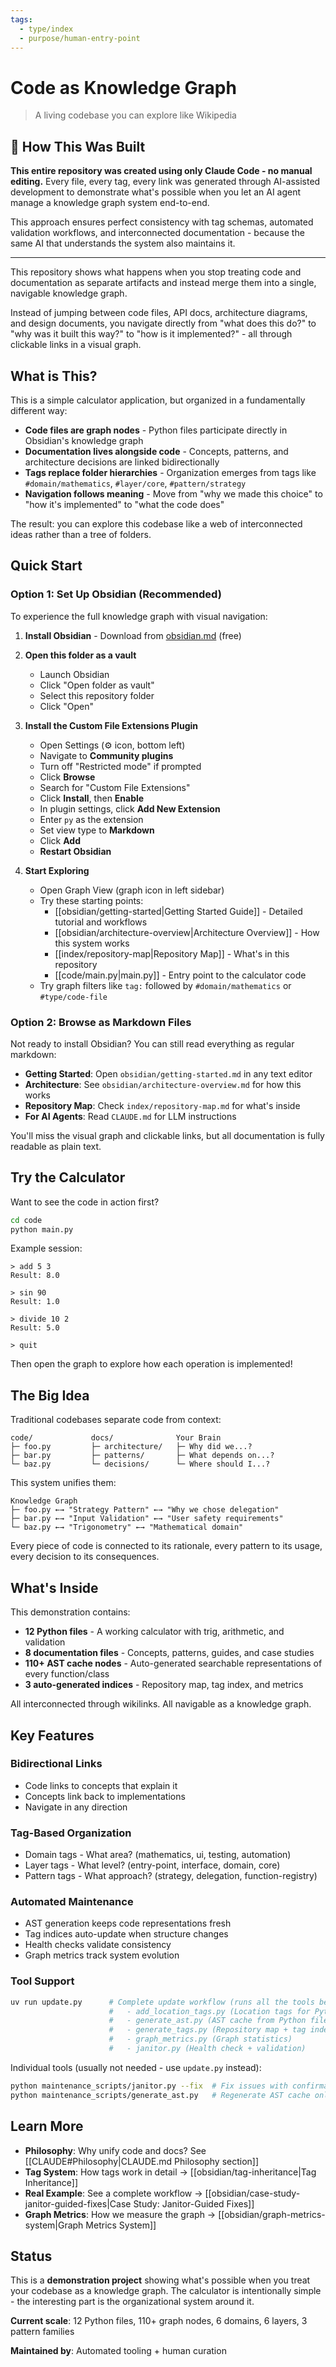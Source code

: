 ```yaml
---
tags:
  - type/index
  - purpose/human-entry-point
---
```


# Code as Knowledge Graph

> A living codebase you can explore like Wikipedia

## 🤖 How This Was Built

**This entire repository was created using only Claude Code - no manual editing.** Every file, every tag, every link was generated through AI-assisted development to demonstrate what's possible when you let an AI agent manage a knowledge graph system end-to-end.

This approach ensures perfect consistency with tag schemas, automated validation workflows, and interconnected documentation - because the same AI that understands the system also maintains it.

---

This repository shows what happens when you stop treating code and documentation as separate artifacts and instead merge them into a single, navigable knowledge graph.

Instead of jumping between code files, API docs, architecture diagrams, and design documents, you navigate directly from "what does this do?" to "why was it built this way?" to "how is it implemented?" - all through clickable links in a visual graph.

## What is This?

This is a simple calculator application, but organized in a fundamentally different way:

- **Code files are graph nodes** - Python files participate directly in Obsidian's knowledge graph
- **Documentation lives alongside code** - Concepts, patterns, and architecture decisions are linked bidirectionally
- **Tags replace folder hierarchies** - Organization emerges from tags like `#domain/mathematics`, `#layer/core`, `#pattern/strategy`
- **Navigation follows meaning** - Move from "why we made this choice" to "how it's implemented" to "what the code does"

The result: you can explore this codebase like a web of interconnected ideas rather than a tree of folders.

## Quick Start

### Option 1: Set Up Obsidian (Recommended)

To experience the full knowledge graph with visual navigation:

1. **Install Obsidian** - Download from [obsidian.md](https://obsidian.md/) (free)

2. **Open this folder as a vault**
   - Launch Obsidian
   - Click "Open folder as vault"
   - Select this repository folder
   - Click "Open"

3. **Install the Custom File Extensions Plugin**
   - Open Settings (⚙️ icon, bottom left)
   - Navigate to **Community plugins**
   - Turn off "Restricted mode" if prompted
   - Click **Browse**
   - Search for "Custom File Extensions"
   - Click **Install**, then **Enable**
   - In plugin settings, click **Add New Extension**
   - Enter `py` as the extension
   - Set view type to **Markdown**
   - Click **Add**
   - **Restart Obsidian**

4. **Start Exploring**
   - Open Graph View (graph icon in left sidebar)
   - Try these starting points:
     - [[obsidian/getting-started|Getting Started Guide]] - Detailed tutorial and workflows
     - [[obsidian/architecture-overview|Architecture Overview]] - How this system works
     - [[index/repository-map|Repository Map]] - What's in this repository
     - [[code/main.py|main.py]] - Entry point to the calculator code
   - Try graph filters like `tag:` followed by `#domain/mathematics` or `#type/code-file`

### Option 2: Browse as Markdown Files

Not ready to install Obsidian? You can still read everything as regular markdown:

- **Getting Started**: Open `obsidian/getting-started.md` in any text editor
- **Architecture**: See `obsidian/architecture-overview.md` for how this works
- **Repository Map**: Check `index/repository-map.md` for what's inside
- **For AI Agents**: Read `CLAUDE.md` for LLM instructions

You'll miss the visual graph and clickable links, but all documentation is fully readable as plain text.

## Try the Calculator

Want to see the code in action first?

```bash
cd code
python main.py
```

Example session:

```text
> add 5 3
Result: 8.0

> sin 90
Result: 1.0

> divide 10 2
Result: 5.0

> quit
```

Then open the graph to explore how each operation is implemented!

## The Big Idea

Traditional codebases separate code from context:

```text
code/             docs/              Your Brain
├─ foo.py         ├─ architecture/   ├─ Why did we...?
├─ bar.py         ├─ patterns/       ├─ What depends on...?
└─ baz.py         └─ decisions/      └─ Where should I...?
```

This system unifies them:

```text
Knowledge Graph
├─ foo.py ←→ "Strategy Pattern" ←→ "Why we chose delegation"
├─ bar.py ←→ "Input Validation" ←→ "User safety requirements"
└─ baz.py ←→ "Trigonometry" ←→ "Mathematical domain"
```

Every piece of code is connected to its rationale, every pattern to its usage, every decision to its consequences.

## What's Inside

This demonstration contains:

- **12 Python files** - A working calculator with trig, arithmetic, and validation
- **8 documentation files** - Concepts, patterns, guides, and case studies
- **110+ AST cache nodes** - Auto-generated searchable representations of every function/class
- **3 auto-generated indices** - Repository map, tag index, and metrics

All interconnected through wikilinks. All navigable as a knowledge graph.

## Key Features

### Bidirectional Links

- Code links to concepts that explain it
- Concepts link back to implementations
- Navigate in any direction

### Tag-Based Organization

- Domain tags - What area? (mathematics, ui, testing, automation)
- Layer tags - What level? (entry-point, interface, domain, core)
- Pattern tags - What approach? (strategy, delegation, function-registry)

### Automated Maintenance

- AST generation keeps code representations fresh
- Tag indices auto-update when structure changes
- Health checks validate consistency
- Graph metrics track system evolution

### Tool Support

```bash
uv run update.py      # Complete update workflow (runs all the tools below):
                      #   - add_location_tags.py (Location tags for Python files)
                      #   - generate_ast.py (AST cache from Python files)
                      #   - generate_tags.py (Repository map + tag index)
                      #   - graph_metrics.py (Graph statistics)
                      #   - janitor.py (Health check + validation)
```

Individual tools (usually not needed - use `update.py` instead):

```bash
python maintenance_scripts/janitor.py --fix  # Fix issues with confirmation prompts
python maintenance_scripts/generate_ast.py   # Regenerate AST cache only
```

## Learn More

- **Philosophy**: Why unify code and docs? See [[CLAUDE#Philosophy|CLAUDE.md Philosophy section]]
- **Tag System**: How tags work in detail → [[obsidian/tag-inheritance|Tag Inheritance]]
- **Real Example**: See a complete workflow → [[obsidian/case-study-janitor-guided-fixes|Case Study: Janitor-Guided Fixes]]
- **Graph Metrics**: How we measure the graph → [[obsidian/graph-metrics-system|Graph Metrics System]]

## Status

This is a **demonstration project** showing what's possible when you treat your codebase as a knowledge graph. The calculator is intentionally simple - the interesting part is the organizational system around it.

**Current scale**: 12 Python files, 110+ graph nodes, 6 domains, 6 layers, 3 pattern families

**Maintained by**: Automated tooling + human curation

